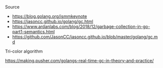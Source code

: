 Source

- https://blog.golang.org/ismmkeynote
- https://jasoncc.github.io/golang/gc.html
- https://www.ardanlabs.com/blog/2018/12/garbage-collection-in-go-part1-semantics.html
- https://github.com/JasonCC/jasoncc.github.io/blob/master/golang/gc.md

Tri-color algorithm

https://making.pusher.com/golangs-real-time-gc-in-theory-and-practice/


